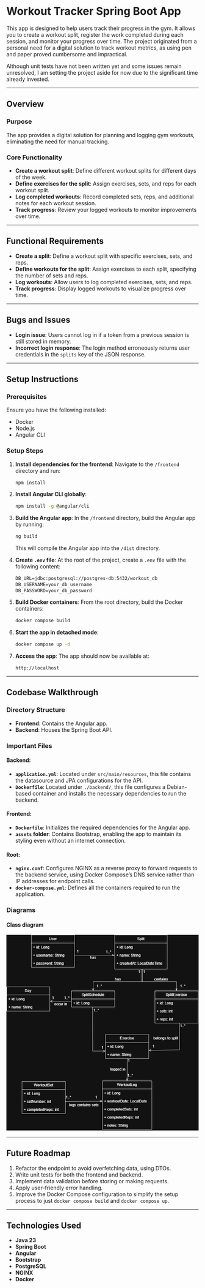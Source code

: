 # Workout Tracker Spring Boot App

This app is designed to help users track their progress in the gym. It allows you to create a workout split, register the work completed during each session, and monitor your progress over time. The project originated from a personal need for a digital solution to track workout metrics, as using pen and paper proved cumbersome and impractical.

Although unit tests have not been written yet and some issues remain unresolved, I am setting the project aside for now due to the significant time already invested.

---

## Overview

### Purpose
The app provides a digital solution for planning and logging gym workouts, eliminating the need for manual tracking.

### Core Functionality
- **Create a workout split**: Define different workout splits for different days of the week.
- **Define exercises for the split**: Assign exercises, sets, and reps for each workout split.
- **Log completed workouts**: Record completed sets, reps, and additional notes for each workout session.
- **Track progress**: Review your logged workouts to monitor improvements over time.

---

## Functional Requirements
- **Create a split**: Define a workout split with specific exercises, sets, and reps.
- **Define workouts for the split**: Assign exercises to each split, specifying the number of sets and reps.
- **Log workouts**: Allow users to log completed exercises, sets, and reps.
- **Track progress**: Display logged workouts to visualize progress over time.

---

## Bugs and Issues
- **Login issue**: Users cannot log in if a token from a previous session is still stored in memory.
- **Incorrect login response**: The login method erroneously returns user credentials in the `splits` key of the JSON response.

---

## Setup Instructions

### Prerequisites
Ensure you have the following installed:
- Docker
- Node.js
- Angular CLI

### Setup Steps
1. **Install dependencies for the frontend**:
   Navigate to the `/frontend` directory and run:
   ```bash
   npm install
   ```

2. **Install Angular CLI globally**:
   ```bash
   npm install -g @angular/cli
   ```

3. **Build the Angular app**:
   In the `/frontend` directory, build the Angular app by running:
   ```bash
   ng build
   ```
   This will compile the Angular app into the `/dist` directory.

4. **Create `.env` file**:
   At the root of the project, create a `.env` file with the following content:
   ```env
   DB_URL=jdbc:postgresql://postgres-db:5432/workout_db
   DB_USERNAME=your_db_username
   DB_PASSWORD=your_db_password
   ```

5. **Build Docker containers**:
   From the root directory, build the Docker containers:
   ```bash
   docker compose build
   ```

6. **Start the app in detached mode**:
   ```bash
   docker compose up -d
   ```

7. **Access the app**:
   The app should now be available at:
   ```
   http://localhost
   ```

---

## Codebase Walkthrough

### Directory Structure
- **Frontend**: Contains the Angular app.
- **Backend**: Houses the Spring Boot API.

### Important Files

#### Backend:
- **`application.yml`**: Located under `src/main/resources`, this file contains the datasource and JPA configurations for the API.
- **`Dockerfile`**: Located under `./backend/`, this file configures a Debian-based container and installs the necessary dependencies to run the backend.

#### Frontend:
- **`Dockerfile`**: Initializes the required dependencies for the Angular app.
- **`assets` folder**: Contains Bootstrap, enabling the app to maintain its styling even without an internet connection.

#### Root:
- **`nginx.conf`**: Configures NGINX as a reverse proxy to forward requests to the backend service, using Docker Compose’s DNS service rather than IP addresses for endpoint calls.
- **`docker-compose.yml`**: Defines all the containers required to run the application.

### Diagrams

#### Class diagram
![Class_diagram_workoutTracker](diagrams/Class_diagram.png)

---

## Future Roadmap
1. Refactor the endpoint to avoid overfetching data, using DTOs.
2. Write unit tests for both the frontend and backend.
3. Implement data validation before storing or making requests.
4. Apply user-friendly error handling.
5. Improve the Docker Compose configuration to simplify the setup process to just `docker compose build` and `docker compose up`.

---

## Technologies Used
- **Java 23**
- **Spring Boot**
- **Angular**
- **Bootstrap**
- **PostgreSQL**
- **NGINX**
- **Docker**
